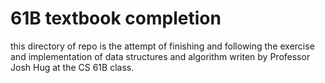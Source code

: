 # 61B textbook completion 

this directory of repo is the attempt of finishing and following the exercise and implementation of data structures and algorithm writen by Professor Josh Hug at the CS 61B class.
